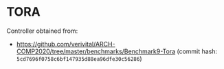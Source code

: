 # TORA

Controller obtained from:

- https://github.com/verivital/ARCH-COMP2020/tree/master/benchmarks/Benchmark9-Tora (commit hash: `5cd7696f0758c6bf147935d88ea96dfe30c56286`)
